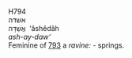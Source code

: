 <body>
  <p>H794<br>  אשׁדה  <br> אֲשֵׁדָה  ‎  ‘ăshêdâh  <br><i>ash-ay-daw‘ </i><br>Feminine of <a href="h0793.htm">793</a>  a <i>ravine: - </i>springs.<br></p>
 </body>